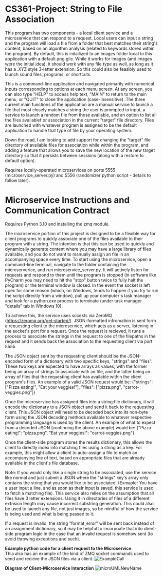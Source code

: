 ﻿# CS361-Project: String to File Association
This program has two components - a local client service and a microservice that can respond to a request. Local users can input a string and the program will load a file from a folder that best matches their string's content, based on an algorithm analysis (related to keywords stored within the program). By default, this is initailized to an images folder local to this application with a default.png gile. While it works for images (and images were the initial idea), it should work with any file type as well, as long as it has a .XYZ style 3-letter extension. So this could also be feasibly used to launch sound files, programs, or shortcuts.

This is a command-line application and navigated primarily with numerical inputs corresponding to options at each menu screen. At any screen, you can also type "HELP" to access help text, "MAIN" to return to the main menu, or "QUIT" to close the application (case-insensitive). The three current main functions of the application are a manual service to launch a file that most closely matches a string the user is prompted to input, a service to launch a random file from those available, and an option to list all the files availablef or association in the current "target" file directory. Files are launched with whatever program is assigned to be the default application to handle that type of file by your operating system. 

Down the road, I am looking to add support for changing the "target" file directory of available files for association while within the program, and adding a feature that allows you to save the new location of the new target directory so that it persists between sessions (along with a restore to default option).

Requires locally-operated microservices on ports 5555 (microservice_server.py) and 5556 (randomizer python script - details to follow later).  

# Microservice Instructions and Communication Contract
Requires Python 3.10 and installing the zmq module.  

The microservice portion of this project is designed to be a flexible way for client programs to quickly associate one of the files available to their program with a string. The intention is that this can be used to quickly and dynamically generate content where you may have a large library of files available, and you do not want to manually assign an file in an accompanying space every time. To start using the microservice, open a command-line terminal, navigate to the folder containing the microserverice, and run microservice_server.py. It will actively listen for requests and respond to them until the program is stopped (in software like PyCharm you may need to hit the "stop" button twice to fully halt the program) or the terminal window is closed. In the event the socket is left open for some reason (which, on Windows, tends to happen if you try to run the script directly from a window), pull up your computer's task manager and look for a python.exe process to terminate (under task manager "details" tab in Windows 10).  

To achieve this, the service uses socekts via ZeroMQ (https://zeromq.org/get-started/). JSON-formatted infromation is sent form a requesting client to the microservice, which acts as a server, listening in the socket's port for a request. Once the request is recieved, it runs a process to associate the strings in the request to one of the filepaths in the request and it sends back the association to the requesting client via port 5555.  

The JSON object sent by the requesting client should be the JSON-encoded form of a dictionary with two specific keys, "strings" and "files". These two keys are expected to have arrays as values, with the former being an array of strings to associate with an file, and the latter being an array of files that the requesting client has available within the client program's files. An example of a valid JSON request would be: {"strings": ["Pizza eating!", "Eat your veggies!"], "files": ["pizza.png", "carrot-veggies.png"]}  

Once the microservice has assigned files into a string:file dictionary, it will encode the dictionary to a JSON object and send it back to the requesting client. This JSON object will need to be decoded back into its non-byte form using the JSON decoding methods available to whatever respective programming language is used by the client. An example of what to expect from a decoded JSON (continuing the above example) would be: {"Pizza eating!": "pizza.png", "Eat your veggies!": "carrot-veggies.png"}  

Once the client-side program stores the results dictionary, this allows the client to directly index into matching files using a string as a key. For example, this might allow a client to auto-assign a file to match an accompanying line of text, based on appropriate files that are already available in the client's file database.  

Note: If you would only like a single string to be associated, use the service like normal and just submit a JSON where the "strings" key's array only contains the string that you would like to be associated. (Exmaple: You have a user input a line, and as soon as their input is saved, this service is used to fetch a matching file). This service also relies on the assumption that all files have 3 letter extensions. Using it in directories of files of a different extnsion length may cause incorrect substring generation. This could also be used to launch any file, not just images, so be mindful of how the service is being used and what is being passed to it.  

If a request is invalid, the string "format_error" will be sent back instead of an assignment dictionary, so it may be helpful to incorpoate that into client-side program logic in the case that an invalid request is somehow sent (to avoid throwing exceptions and such).  

**Example python code for a client request to the Microservice**  
Thia also has an example of the kind of ZMQ socket commands used to send and recieve the JSON files via a client.
![ExampleCall](https://user-images.githubusercontent.com/87739732/217414488-e9f8bb1f-676a-4a03-985c-2f7329e7d165.JPG)

**Diagram of Client-Microservice Interaction**
![microUMLNewName](https://user-images.githubusercontent.com/87739732/217414999-c40c4227-807c-47ef-a3c4-c5b43f6efeb1.JPG)


